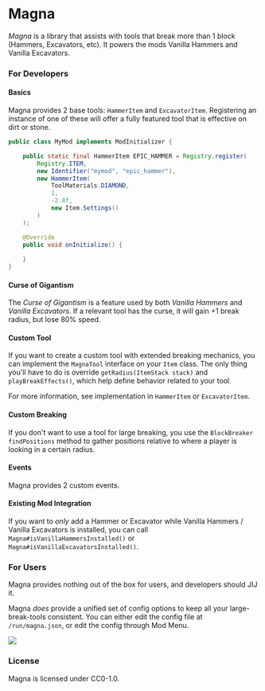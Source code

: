 # Magna

*Magna* is a library that assists with tools that break more than 1 block (Hammers, Excavators, etc). It powers the mods Vanilla Hammers and Vanilla Excavators.

### For Developers

#### Basics

Magna provides 2 base tools: `HammerItem` and `ExcavatorItem`. Registering an instance of one of these will offer a fully featured tool that is effective on dirt or stone.

```java
public class MyMod implements ModInitializer {

    public static final HammerItem EPIC_HAMMER = Registry.register(
        Registry.ITEM,
        new Identifier("mymod", "epic_hammer"),
        new HammerItem(
            ToolMaterials.DIAMOND,
            1,
            -2.8f,
            new Item.Settings()
        )
    );

    @Override
    public void onInitialize() {
  
    }
}
```

#### Curse of Gigantism

The *Curse of Gigantism* is a feature used by both *Vanilla Hammers* and *Vanilla Excavators*. If a relevant tool has the curse, it will gain +1 break radius,
but lose 80% speed. 

#### Custom Tool

If you want to create a custom tool with extended breaking mechanics, you can implement the `MagnaTool` interface on your `Item` class.
The only thing you'll have to do is override `getRadius(ItemStack stack)` and `playBreakEffects()`, which help define behavior related to your tool.

For more information, see implementation in `HammerItem` or `ExcavatorItem`.

#### Custom Breaking

If you don't want to use a tool for large breaking, you use the `BlockBreaker` `findPositions` method to gather positions relative to where a player is looking in a certain radius.

#### Events

Magna provides 2 custom events.

#### Existing Mod Integration

If you want to *only* add a Hammer or Excavator while Vanilla Hammers / Vanilla Excavators is installed,
you can call `Magna#isVanillaHammersInstalled()` or `Magna#isVanillaExcavatorsInstalled()`.

### For Users

Magna provides nothing out of the box for users, and developers should JIJ it. 

Magna *does* provide a unified set of config options to keep all your large-break-tools consistent. You can either edit the config file at `/run/magna.json`,
or edit the config through Mod Menu.

![](https://i.imgur.com/fk5iARa.png)

### License
Magna is licensed under CC0-1.0.
